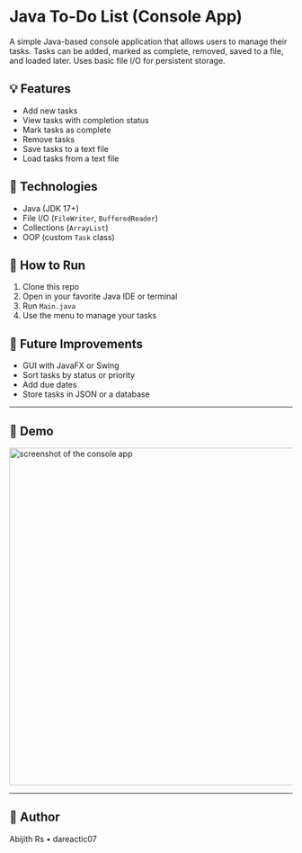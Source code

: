 # Java To-Do List (Console App)

A simple Java-based console application that allows users to manage their tasks. Tasks can be added, marked as complete, removed, saved to a file, and loaded later. Uses basic file I/O for persistent storage.

## 💡 Features

- Add new tasks
- View tasks with completion status
- Mark tasks as complete
- Remove tasks
- Save tasks to a text file
- Load tasks from a text file

## 📂 Technologies

- Java (JDK 17+)
- File I/O (`FileWriter`, `BufferedReader`)
- Collections (`ArrayList`)
- OOP (custom `Task` class)

## 🧪 How to Run

1. Clone this repo
2. Open in your favorite Java IDE or terminal
3. Run `Main.java`
4. Use the menu to manage your tasks

## 🚀 Future Improvements

- GUI with JavaFX or Swing
- Sort tasks by status or priority
- Add due dates
- Store tasks in JSON or a database

---

## 📸 Demo

<img src="screenshot.png" alt="screenshot of the console app" width="600">

---

## 👤 Author

Abijith Rs • dareactic07
